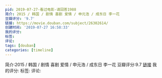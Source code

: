 ```yaml
---
pid: 2019-07-27-看过电影-请回答1988
简介: 2015 / 韩国 / 剧情 喜剧 爱情 / 申元浩 / 成东日 李一花
豆瓣评分: '9.7'
链接: https://movie.douban.com/subject/26302614/
创建时间: '2019-07-27 16:58:33'
我的评分:
标签:
评论:
tags: [douban]
categories: [timeline]
---
```

简介:2015 / 韩国 / 剧情 喜剧 爱情 / 申元浩 / 成东日 李一花
豆瓣评分:9.7
[链接](https://movie.douban.com/subject/26302614/)
我的评分:
标签:
评论:
